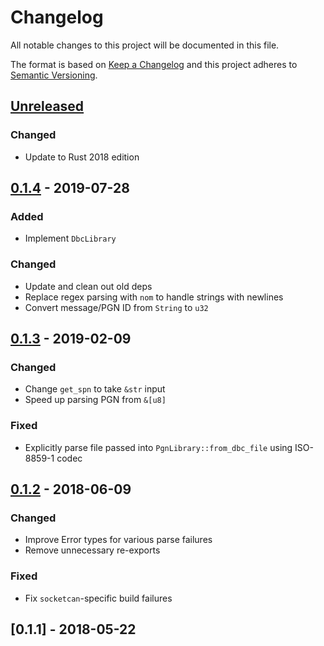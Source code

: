 # Changelog

All notable changes to this project will be documented in this file.

The format is based on [Keep a Changelog](http://keepachangelog.com)
and this project adheres to [Semantic Versioning](http://semver.org).

## [Unreleased]

### Changed
- Update to Rust 2018 edition

## [0.1.4] - 2019-07-28

### Added
- Implement `DbcLibrary`

### Changed
- Update and clean out old deps
- Replace regex parsing with `nom` to handle strings with newlines
- Convert message/PGN ID from `String` to `u32`

## [0.1.3] - 2019-02-09

### Changed
- Change `get_spn` to take `&str` input
- Speed up parsing PGN from `&[u8]`

### Fixed
- Explicitly parse file passed into `PgnLibrary::from_dbc_file` using
  ISO-8859-1 codec

## [0.1.2] - 2018-06-09

### Changed
- Improve Error types for various parse failures
- Remove unnecessary re-exports

### Fixed
- Fix `socketcan`-specific build failures

## [0.1.1] - 2018-05-22

[Unreleased]: https://github.com/jmagnuson/canparse/compare/v0.1.4...master
[0.1.4]: https://github.com/jmagnuson/canparse/compare/v0.1.3...v0.1.4
[0.1.3]: https://github.com/jmagnuson/canparse/compare/v0.1.2...v0.1.3
[0.1.2]: https://github.com/jmagnuson/canparse/compare/v0.1.1...v0.1.2
